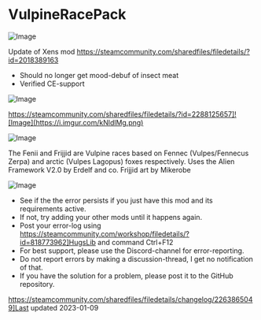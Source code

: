# VulpineRacePack

![Image](https://i.imgur.com/buuPQel.png)

Update of Xens mod
https://steamcommunity.com/sharedfiles/filedetails/?id=2018389163

- Should no longer get mood-debuf of insect meat
- Verified CE-support

![Image](https://i.imgur.com/pufA0kM.png)

	
https://steamcommunity.com/sharedfiles/filedetails/?id=2288125657]![Image](https://i.imgur.com/kNldlMg.png)


![Image](https://i.imgur.com/Z4GOv8H.png)


The Fenii and Frijjid are Vulpine races based on Fennec (Vulpes/Fennecus Zerpa) and arctic (Vulpes Lagopus) foxes respectively.
	 Uses the Alien Framework V2.0 by Erdelf and co.
	 Frijjid art by Mikerobe


![Image](https://i.imgur.com/PwoNOj4.png)



-  See if the the error persists if you just have this mod and its requirements active.
-  If not, try adding your other mods until it happens again.
-  Post your error-log using https://steamcommunity.com/workshop/filedetails/?id=818773962]HugsLib and command Ctrl+F12
-  For best support, please use the Discord-channel for error-reporting.
-  Do not report errors by making a discussion-thread, I get no notification of that.
-  If you have the solution for a problem, please post it to the GitHub repository.




https://steamcommunity.com/sharedfiles/filedetails/changelog/2263865049]Last updated 2023-01-09
